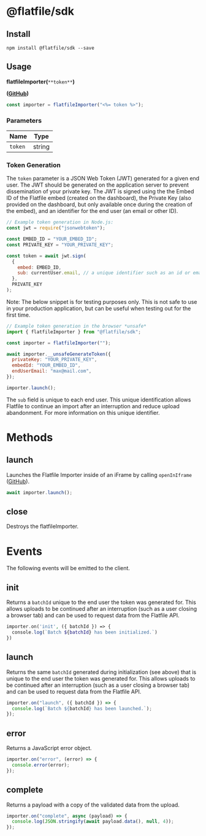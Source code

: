 # @flatfile/sdk

## Install
```
npm install @flatfile/sdk --save
```

## Usage

**flatfileImporter(**`**token**`**)**

**(**[**GitHub**](https://github.com/FlatFilers/sdk/blob/a4ea4abef20c29339bc05cd4e06e27c7618896f1/src/types/interfaces.ts#L3)**)**

```javascript
const importer = flatfileImporter("<%= token %>");
```

### Parameters

| **Name** | **Type** |
| -------- | -------- |
| `token`  | string   |

### Token Generation

The `token` parameter is a JSON Web Token (JWT) generated for a given end user. The JWT should be generated on the application server to prevent dissemination of your private key. The JWT is signed using the the Embed ID of the Flatfile embed (created on the dashboard), the Private Key (also provided on the dashboard, but only available once during the creation of the embed), and an identifier for the end user (an email or other ID).

```javascript
// Example token generation in Node.js:
const jwt = require("jsonwebtoken");

const EMBED_ID = "YOUR_EMBED_ID";
const PRIVATE_KEY = "YOUR_PRIVATE_KEY";

const token = await jwt.sign(
  {
    embed: EMBED_ID,
    sub: currentUser.email, // a unique identifier such as an id or email
  },
  PRIVATE_KEY
);
```

Note: The below snippet is for testing purposes only. This is not safe to use in your production application, but can be useful when testing out for the first time.

```javascript
// Example token generation in the browser *unsafe*
import { flatfileImporter } from "@flatfile/sdk";

const importer = flatfileImporter("");

await importer.__unsafeGenerateToken({
  privateKey: "YOUR_PRIVATE_KEY",
  embedId: "YOUR_EMBED_ID",
  endUserEmail: "max@mail.com",
});

importer.launch();
```

The `sub` field is unique to each end user. This unique identification allows Flatfile to continue an import after an interruption and reduce upload abandonment. For more information on this unique identifier.

# Methods

## **launch**

Launches the Flatfile Importer inside of an iFrame by calling `openInIframe` ([GitHub](https://github.com/FlatFilers/sdk/blob/a4ea4abef20c29339bc05cd4e06e27c7618896f1/src/importer/index.ts#L17)).

```javascript
await importer.launch();
```

## close

Destroys the flatfileImporter.

# Events

The following events will be emitted to the client.

## init

Returns a `batchId` unique to the end user the token was generated for. This allows uploads to be continued after an interruption (such as a user closing a browser tab) and can be used to request data from the Flatfile API.

```php
importer.on('init', ({ batchId }) => {
  console.log(`Batch ${batchId} has been initialized.`)
})
```

## launch

Returns the same `batchId` generated during initialization (see above) that is unique to the end user the token was generated for. This allows uploads to be continued after an interruption (such as a user closing a browser tab) and can be used to request data from the Flatfile API.

```javascript
importer.on("launch", ({ batchId }) => {
  console.log(`Batch ${batchId} has been launched.`);
});
```

## error

Returns a JavaScript error object.

```javascript
importer.on("error", (error) => {
  console.error(error);
});
```

## complete

Returns a payload with a copy of the validated data from the upload.

```javascript
importer.on("complete", async (payload) => {
  console.log(JSON.stringify(await payload.data(), null, 4));
});
```

